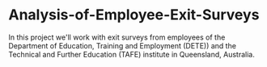 # Analysis-of-Employee-Exit-Surveys

In this project we'll work with exit surveys from employees of the Department of Education, Training and Employment (DETE)) and the Technical and Further Education (TAFE) institute in Queensland, Australia.